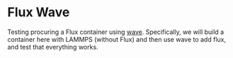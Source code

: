 # Flux Wave

Testing procuring a Flux container using [wave](https://wavecontainers.io/api/#request).
Specifically, we will build a container here with LAMMPS (without Flux) and then
use wave to add flux, and test that everything works.
